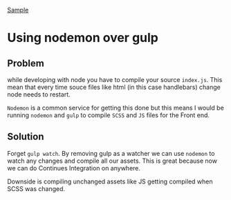 [Sample](https://designbyatlas.com/)

# Using nodemon over gulp

## Problem
while developing with node you have to compile your source `index.js`. This mean that every time souce files like html (in this case handlebars) change node needs to restart.

`Nodemon` is a common service for getting this done but this means I would be running `nodemon` and `gulp` to compile `SCSS` and `JS` files for the Front end.

## Solution
Forget `gulp watch`. By removing gulp as a watcher we can use `nodemon` to watch any changes and compile all our assets. This is great because now we can do Continues Integration on anywhere. 

Downside is compiling unchanged assets like JS getting compiled when SCSS was changed.